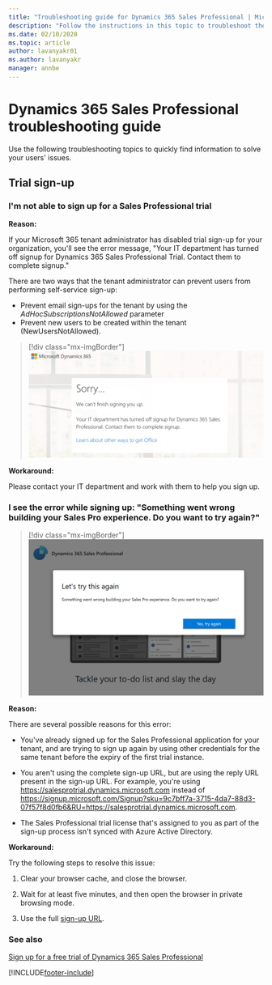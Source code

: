 ```yaml
---
title: "Troubleshooting guide for Dynamics 365 Sales Professional | MicrosoftDocs"
description: "Follow the instructions in this topic to troubleshoot the issues your users might face while working on Dynamics 365 Sales."
ms.date: 02/10/2020
ms.topic: article
author: lavanyakr01
ms.author: lavanyakr
manager: annbe
---
```


# Dynamics 365 Sales Professional troubleshooting guide


Use the following troubleshooting topics to quickly find information to solve your users' issues.

## Trial sign-up

### I'm not able to sign up for a Sales Professional trial

**Reason:**

If your Microsoft 365 tenant administrator has disabled trial sign-up for your organization, you'll see the error message, "Your IT department has turned off signup for Dynamics 365 Sales Professional Trial. Contact them to complete signup."

There are two ways that the tenant administrator can prevent users from performing self-service sign-up:  
- Prevent email sign-ups for the tenant by using the *AdHocSubscriptionsNotAllowed* parameter
- Prevent new users to be created within the tenant (NewUsersNotAllowed).  

> [!div class="mx-imgBorder"]
> ![Trial sign-up is turned off.](media/trial-signup-turned-off.png "Trial sign-up is turned off")

**Workaround:**

Please contact your IT department and work with them to help you sign up. 

### I see the error while signing up: "Something went wrong building your Sales Pro experience. Do you want to try again?"

> [!div class="mx-imgBorder"]
> ![Error while signing up.](media/something-went-wrong-retry.png "Error while signing up")

**Reason:**

There are several possible reasons for this error:

- You've already signed up for the Sales Professional application for your tenant, and are trying to sign up again by using other credentials for the same tenant before the expiry of the first trial instance.

- You aren't using the complete sign-up URL, but are using the reply URL present in the sign-up URL. For example, you're using https://salesprotrial.dynamics.microsoft.com instead of https://signup.microsoft.com/Signup?sku=9c7bff7a-3715-4da7-88d3-07f57f8d0fb6&RU=https://salesprotrial.dynamics.microsoft.com.

- The Sales Professional trial license that's assigned to you as part of the sign-up process isn't synced with Azure Active Directory.

**Workaround:**

Try the following steps to resolve this issue:

1. Clear your browser cache, and close the browser.

2. Wait for at least five minutes, and then open the browser in private browsing mode.

3. Use the full [sign-up URL](https://signup.microsoft.com/Signup?sku=9c7bff7a-3715-4da7-88d3-07f57f8d0fb6&RU=https://salesprotrial.dynamics.microsoft.com).


### See also

[Sign up for a free trial of Dynamics 365 Sales Professional](try-dynamics365-sales-professional.md)

[!INCLUDE[footer-include](../includes/footer-banner.md)]
